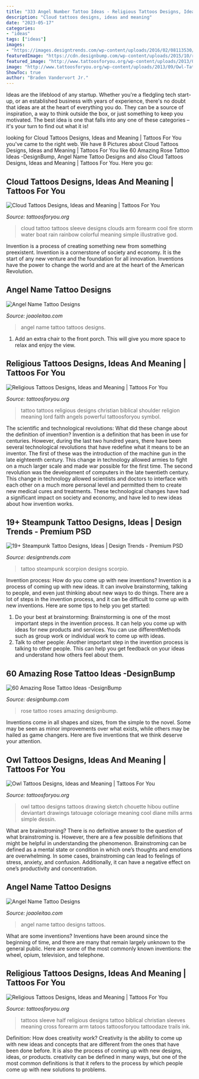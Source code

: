 ```yaml
---
title: "333 Angel Number Tattoo Ideas - Religious Tattoos Designs, Ideas And Meaning"
description: "Cloud tattoos designs, ideas and meaning"
date: "2023-05-17"
categories:
- "ideas"
tags: ["ideas"]
images:
- "https://images.designtrends.com/wp-content/uploads/2016/02/08113530/Scorpion-Steampunk-Tattoo-Design.jpg"
featuredImage: "https://cdn.designbump.com/wp-content/uploads/2015/10/roses600_803.jpg"
featured_image: "http://www.tattoosforyou.org/wp-content/uploads/2013/09/Pictures-of-Religious-Tattoos.jpg"
image: "http://www.tattoosforyou.org/wp-content/uploads/2013/09/Owl-Tattoo-Designs.jpg"
ShowToc: true
author: "Braden Vandervort Jr."
---
```



Ideas are the lifeblood of any startup. Whether you're a fledgling tech start-up, or an established business with years of experience, there's no doubt that ideas are at the heart of everything you do. They can be a source of inspiration, a way to think outside the box, or just something to keep you motivated. The best idea is one that falls into any one of these categories – it's your turn to find out what it is!

	

		
looking for Cloud Tattoos Designs, Ideas and Meaning | Tattoos For You you've came to the right web. We have 8 Pictures about Cloud Tattoos Designs, Ideas and Meaning | Tattoos For You like 60 Amazing Rose Tattoo Ideas -DesignBump, Angel Name Tattoo Designs and also Cloud Tattoos Designs, Ideas and Meaning | Tattoos For You. Here you go:
		
    
## Cloud Tattoos Designs, Ideas And Meaning | Tattoos For You

<img loading=lazy src="http://www.tattoosforyou.org/wp-content/uploads/2013/10/Cloud-Tattoo-Sleeve.jpg" onerror="this.onerror=null;this.src='https://tse2.mm.bing.net/th?id=OIP.wDhjHnW8zBbAEPTzNaDxyAHaMN&amp;pid=15.1';" alt="Cloud Tattoos Designs, Ideas and Meaning | Tattoos For You">

_Source: tattoosforyou.org_

>cloud tattoo tattoos sleeve designs clouds arm forearm cool fire storm water boat rain rainbow colorful meaning simple illustrative god. 

	

Invention is a process of creating something new from something preexistent. Invention is a cornerstone of society and economy. It is the start of any new venture and the foundation for all innovation. Inventions have the power to change the world and are at the heart of the American Revolution.

    
## Angel Name Tattoo Designs

<img loading=lazy src="https://www.joaoleitao.com/tattoo-name/files/female-names5/tattoo-design-name-angel-26.png" onerror="this.onerror=null;this.src='https://tse1.mm.bing.net/th?id=OIP.8k1oHVW-cTHP6lOfefzS7gHaEg&amp;pid=15.1';" alt="Angel Name Tattoo Designs">

_Source: joaoleitao.com_

>angel name tattoo tattoos designs. 

	

1. Add an extra chair to the front porch. This will give you more space to relax and enjoy the view. 

    
## Religious Tattoos Designs, Ideas And Meaning | Tattoos For You

<img loading=lazy src="http://www.tattoosforyou.org/wp-content/uploads/2013/09/Religious-Tattoo-Designs-For-Men-764x1024.jpg" onerror="this.onerror=null;this.src='https://tse4.mm.bing.net/th?id=OIP.xOn1c8wnxqDBKsMxuWXgvgHaJ7&amp;pid=15.1';" alt="Religious Tattoos Designs, Ideas and Meaning | Tattoos For You">

_Source: tattoosforyou.org_

>tattoo tattoos religious designs christian biblical shoulder religion meaning lord faith angels powerful tattoosforyou symbol. 

	

The scientific and technological revolutions: What did these change about the definition of invention?
Invention is a definition that has been in use for centuries. However, during the last two hundred years, there have been several technological revolutions that have redefine what it means to be an inventor. The first of these was the introduction of the machine gun in the late eighteenth century. This change in technology allowed armies to fight on a much larger scale and made war possible for the first time. The second revolution was the development of computers in the late twentieth century. This change in technology allowed scientists and doctors to interface with each other on a much more personal level and permitted them to create new medical cures and treatments. These technological changes have had a significant impact on society and economy, and have led to new ideas about how invention works.

    
## 19+ Steampunk Tattoo Designs, Ideas | Design Trends - Premium PSD

<img loading=lazy src="https://images.designtrends.com/wp-content/uploads/2016/02/08113530/Scorpion-Steampunk-Tattoo-Design.jpg" onerror="this.onerror=null;this.src='https://tse1.mm.bing.net/th?id=OIP.168dpg-fO0bfxhEdOsdlbAHaGr&amp;pid=15.1';" alt="19+ Steampunk Tattoo Designs, Ideas | Design Trends - Premium PSD">

_Source: designtrends.com_

>tattoo steampunk scorpion designs scorpio. 

	

Invention process: How do you come up with new inventions?
Invention is a process of coming up with new ideas. It can involve brainstorming, talking to people, and even just thinking about new ways to do things. There are a lot of steps in the invention process, and it can be difficult to come up with new inventions. Here are some tips to help you get started: 
1. Do your best at brainstorming: Brainstorming is one of the most important steps in the invention process. It can help you come up with ideas for new products and services. You can use differentMethods such as group work or individual work to come up with ideas. 
2. Talk to other people: Another important step in the invention process is talking to other people. This can help you get feedback on your ideas and understand how others feel about them. 

    
## 60 Amazing Rose Tattoo Ideas -DesignBump

<img loading=lazy src="https://cdn.designbump.com/wp-content/uploads/2015/10/roses600_803.jpg" onerror="this.onerror=null;this.src='https://tse1.mm.bing.net/th?id=OIP.Wq6_V8II9_t0d3ZLIY8ejAHaJ6&amp;pid=15.1';" alt="60 Amazing Rose Tattoo Ideas -DesignBump">

_Source: designbump.com_

>rose tattoo roses amazing designbump. 

	

Inventions come in all shapes and sizes, from the simple to the novel. Some may be seen as minor improvements over what exists, while others may be hailed as game changers. Here are five inventions that we think deserve your attention.

    
## Owl Tattoos Designs, Ideas And Meaning | Tattoos For You

<img loading=lazy src="http://www.tattoosforyou.org/wp-content/uploads/2013/09/Owl-Tattoo-Designs.jpg" onerror="this.onerror=null;this.src='https://tse2.mm.bing.net/th?id=OIP.0i-o-TDO0gt6E_Nl07jsOQHaKM&amp;pid=15.1';" alt="Owl Tattoos Designs, Ideas and Meaning | Tattoos For You">

_Source: tattoosforyou.org_

>owl tattoo designs tattoos drawing sketch chouette hibou outline deviantart drawings tatouage coloriage meaning cool diane mills arms simple dessin. 

	

What are brainstroming?
There is no definitive answer to the question of what brainstroming is. However, there are a few possible definitions that might be helpful in understanding the phenomenon. Brainstroming can be defined as a mental state or condition in which one’s thoughts and emotions are overwhelming. In some cases, brainstroming can lead to feelings of stress, anxiety, and confusion. Additionally, it can have a negative effect on one’s productivity and concentration.

    
## Angel Name Tattoo Designs

<img loading=lazy src="https://www.joaoleitao.com/tattoo-name/files/female-names5/tattoo-design-name-angel-03.png" onerror="this.onerror=null;this.src='https://tse2.mm.bing.net/th?id=OIP.buZsa0OiHn3t2F_xaUysqQHaEg&amp;pid=15.1';" alt="Angel Name Tattoo Designs">

_Source: joaoleitao.com_

>angel name tattoo designs tattoos. 

	

What are some inventions?
Inventions have been around since the beginning of time, and there are many that remain largely unknown to the general public. Here are some of the most commonly known inventions: the wheel, opium, television, and telephone.

    
## Religious Tattoos Designs, Ideas And Meaning | Tattoos For You

<img loading=lazy src="http://www.tattoosforyou.org/wp-content/uploads/2013/09/Pictures-of-Religious-Tattoos.jpg" onerror="this.onerror=null;this.src='https://tse3.mm.bing.net/th?id=OIP.7zVzKlnOgw2M28hXrsA2OQHaJ3&amp;pid=15.1';" alt="Religious Tattoos Designs, Ideas and Meaning | Tattoos For You">

_Source: tattoosforyou.org_

>tattoos sleeve half religious designs tattoo biblical christian sleeves meaning cross forearm arm tatoos tattoosforyou tattoodaze trails ink. 

	

Definition: How does creativity work?
Creativity is the ability to come up with new ideas and concepts that are different from the ones that have been done before. It is also the process of coming up with new designs, ideas, or products. creativity can be defined in many ways, but one of the most common definitions is that it refers to the process by which people come up with new solutions to problems.

